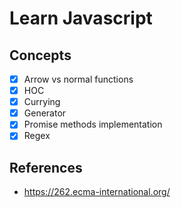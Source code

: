 # Learn Javascript

## Concepts

- [x] Arrow vs normal functions
- [x] HOC
- [x] Currying
- [x] Generator
- [x] Promise methods implementation
- [x] Regex

## References

- https://262.ecma-international.org/

